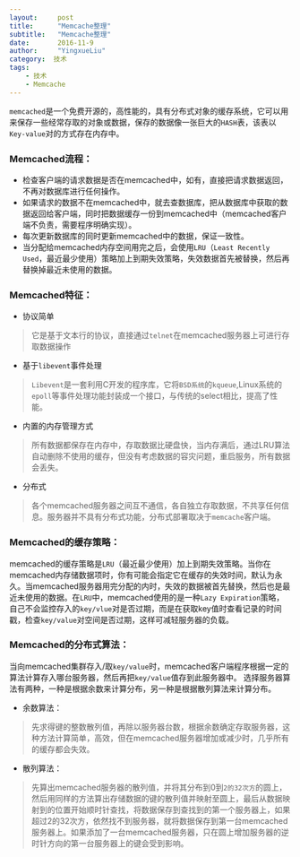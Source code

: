 ```yaml
---
layout:     post
title:      "Memcache整理"
subtitle:   "Memcache整理"
date:       2016-11-9
author:     "YingxueLiu"
category:  技术
tags:
    - 技术
    - Memcache
---
```

`memcached`是一个免费开源的，高性能的，具有分布式对象的缓存系统，它可以用来保存一些经常存取的对象或数据，保存的数据像一张巨大的`HASH`表，该表以`Key-value`对的方式存在内存中。

### Memcached流程：

- 检查客户端的请求数据是否在memcached中，如有，直接把请求数据返回，不再对数据库进行任何操作。
- 如果请求的数据不在memcached中，就去查数据库，把从数据库中获取的数据返回给客户端，同时把数据缓存一份到memcached中（memcached客户端不负责，需要程序明确实现）。
- 每次更新数据库的同时更新memcached中的数据，保证一致性。
- 当分配给memcached内存空间用完之后，会使用`LRU`（`Least Recently Used`，最近最少使用）策略加上到期失效策略，失效数据首先被替换，然后再替换掉最近未使用的数据。

<!-- more -->

### Memcached特征：

- 协议简单

> 它是基于文本行的协议，直接通过`telnet`在memcached服务器上可进行存取数据操作

- 基于`libevent`事件处理

> `Libevent`是一套利用C开发的程序库，它将`BSD系统`的`kqueue`,Linux系统的`epoll`等事件处理功能封装成一个接口，与传统的select相比，提高了性能。

- 内置的内存管理方式

> 所有数据都保存在内存中，存取数据比硬盘快，当内存满后，通过LRU算法自动删除不使用的缓存，但没有考虑数据的容灾问题，重启服务，所有数据会丢失。

- 分布式

> 各个memcached服务器之间互不通信，各自独立存取数据，不共享任何信息。服务器并不具有分布式功能，分布式部署取决于`memcache`客户端。

### Memcached的缓存策略：

memcached的缓存策略是`LRU`（最近最少使用）加上到期失效策略。当你在memcached内存储数据项时，你有可能会指定它在缓存的失效时间，默认为永久。当memcached服务器用完分配的内时，失效的数据被首先替换，然后也是最近未使用的数据。在`LRU`中，memcached使用的是一种`Lazy Expiration`策略，自己不会监控存入的`key/vlue`对是否过期，而是在获取key值时查看记录的时间戳，检查`key/value`对空间是否过期，这样可减轻服务器的负载。

### Memcached的分布式算法：

当向memcached集群存入/取`key/value`时，memcached客户端程序根据一定的算法计算存入哪台服务器，然后再把`key/value`值存到此服务器中。
选择服务器算法有两种，一种是根据余数来计算分布，另一种是根据散列算法来计算分布。

- 余数算法：
> 先求得键的整数散列值，再除以服务器台数，根据余数确定存取服务器，这种方法计算简单，高效，但在memcached服务器增加或减少时，几乎所有的缓存都会失效。

- 散列算法：
> 先算出memcached服务器的散列值，并将其分布到0到`2的32次方`的圆上，然后用同样的方法算出存储数据的键的散列值并映射至圆上，最后从数据映射到的位置开始顺时针查找，将数据保存到查找到的第一个服务器上，如果超过2的32次方，依然找不到服务器，就将数据保存到第一台memcached服务器上。如果添加了一台memcached服务器，只在圆上增加服务器的逆时针方向的第一台服务器上的键会受到影响。





